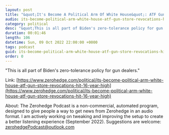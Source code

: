 ```yaml
---
layout: post
title: "&quot;It's Become A Political Arm Of White House&quot;: ATF Gun Store Revocations Hit 16-Year High"
audio: its-become-political-arm-white-house-atf-gun-store-revocations-hit-16-year-high-0
category: political
desc: "&quot;This is all part of Biden's zero-tolerance policy for gun dealers.&quot;"
duration: 00:01:46
length: 106
datetime: Sun, 09 Oct 2022 22:00:00 +0000
tags: podcast
guid: its-become-political-arm-white-house-atf-gun-store-revocations-hit-16-year-high-0
order: 0
---
```

&quot;This is all part of Biden's zero-tolerance policy for gun dealers.&quot;

Link: [https://www.zerohedge.com/political/its-become-political-arm-white-house-atf-gun-store-revocations-hit-16-year-high](https://www.zerohedge.com/political/its-become-political-arm-white-house-atf-gun-store-revocations-hit-16-year-high)

About: The Zerohedge Podcast is a non-commercial, automated program, designed to give people a way to get news from Zerohedge in an audio format.  I am actively working on tweaking and improving the setup to create a better listening experience (September 2022).  Suggestions are welcome: [zerohedgePodcast@outlook.com](mailto:zerohedgePodcast@outlook.com)